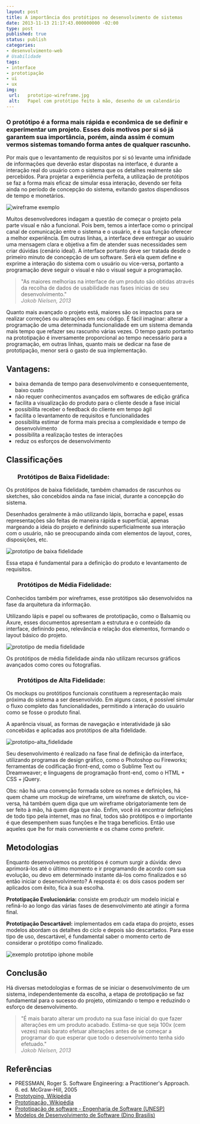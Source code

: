 ```yaml
---
layout: post
title: A importância dos protótipos no desenvolvimento de sistemas
date: 2013-11-13 21:17:43.000000000 -02:00
type: post
published: true
status: publish
categories:
- desenvolvimento-web
# Usabilidade
tags:
- interface
- prototipação
- ui
- ux
img:
 url:	prototipo-wireframe.jpg
 alt:	Papel com protótipo feito à mão, desenho de um calendário
---
```


###  O protótipo é a forma mais rápida e econômica de se definir e experimentar um projeto. Esses dois motivos por si só já garantem sua importância, porém, ainda assim é comum vermos sistemas tomando forma antes de qualquer rascunho.

Por mais que o levantamento de requisitos por si só levante uma infinidade de informações que deverão estar dispostas na interface, é durante a interação real do usuário com o sistema que os detalhes realmente são percebidos. Para projetar a experiência perfeita, a utilização de protótipos se faz a forma mais eficaz de simular essa interação, devendo ser feita ainda no período de concepção do sistema, evitando gastos dispendiosos de tempo e monetários.

<img src="{{ site.baseurl }}/assets/imgs/wireframe-example.jpg" alt="wireframe exemplo" />

Muitos desenvolvedores indagam a questão de começar o projeto pela parte visual e não a funcional. Pois bem, temos a interface como o principal canal de comunicação entre o sistema e o usuário, e é sua função oferecer a melhor experiência. Em outras linhas, a interface deve entregar ao usuário uma mensagem clara e objetiva a fim de atender suas necessidades sem criar dúvidas (cenário ideal). A interface portanto deve ser tratada desde o primeiro minuto de concepção de um software. Será ela quem define e exprime a interação do sistema com o usuário ou vice-versa, portanto a programação deve seguir o visual e não o visual seguir a programação.

<blockquote>"As maiores melhorias na interface de um produto são obtidas através da recolha de dados de usabilidade nas fases inicias de seu desenvolvimento."<br />
<span style="color: #808080;"><em>Jakob Nielsen, 2013</em></span>
</blockquote>
Quanto mais avançado o projeto está, maiores são os impactos para se realizar correções ou alterações em seu código. É fácil imaginar: alterar a programação de uma determinada funcionalidade em um sistema demanda mais tempo que refazer seu rascunho várias vezes. O tempo gasto portanto na prototipação é inversamente proporcional ao tempo necessário para a programação, em outras linhas, quanto mais se dedicar na fase de prototipação, menor será o gasto de sua implementação.

## Vantagens:

<ul>
<li>baixa demanda de tempo para desenvolvimento e consequentemente, baixo custo</li>
<li>não requer conhecimentos avançados em softwares de edição gráfica</li>
<li>facilita a visualização do produto para o cliente desde a fase inicial</li>
<li>possibilita receber o feedback do cliente em tempo ágil</li>
<li>facilita o levantamento de requisitos e funcionalidades</li>
<li>possibilita estimar de forma mais precisa a complexidade e tempo de desenvolvimento</li>
<li>possibilita a realização testes de interações</li>
<li>reduz os esforços de desenvolvimento</li>
</ul>

## Classificações

<h3 style="padding-left: 30px;"><b>Protótipos de Baixa Fidelidade:</b></h3>
Os protótipos de baixa fidelidade, também chamados de rascunhos ou sketches, são concebidos ainda na fase inicial, durante a concepção do sistema.

Desenhados geralmente à mão utilizando lápis, borracha e papel, essas representações são feitas de maneira rápida e superficial, apenas margeando a ideia do projeto e definindo superficialmente sua interação com o usuário, não se preocupando ainda com elementos de layout, cores, disposições, etc.

<img src="{{ site.baseurl }}/assets/imgs/prototipo-baixa_fidelidade.jpg" alt="prototipo de baixa fidelidade" />

Essa etapa é fundamental para a definição do produto e levantamento de requisitos.

<h3 style="padding-left: 30px;"><b>Protótipos de Média Fidelidade:</b></h3>
Conhecidos também por wireframes, esse protótipos são desenvolvidos na fase da arquitetura da informação.

Utilizando lápis e papel ou softwares de prototipação, como o Balsamiq ou Axure, esses documentos apresentam a estrutura e o conteúdo da interface, definindo peso, relevância e relação dos elementos, formando o layout básico do projeto.

<img src="{{ site.baseurl }}/assets/imgs/prototipo-media_fidelidade.jpg" alt="prototipo de media fidelidade" />

Os protótipos de média fidelidade ainda não utilizam recursos gráficos avançados como cores ou fotografias.

<h3 style="padding-left: 30px;"><b>Protótipos de Alta Fidelidade:</b></h3>
Os mockups ou protótipos funcionais constituem a representação mais próxima do sistema a ser desenvolvido. Em alguns casos, é possível simular o fluxo completo das funcionalidades, permitindo a interação do usuário como se fosse o produto final.

A aparência visual, as formas de navegação e interatividade já são concebidas e aplicadas aos protótipos de alta fidelidade.

<img src="{{ site.baseurl }}/assets/imgs/prototipo-alta_fidelidade.jpg" alt="prototipo-alta_fidelidade"/>

Seu desenvolvimento é realizado na fase final de definição da interface, utilizando programas de design gráfico, como o Photoshop ou Fireworks; ferramentas de codificação front-end, como o Sublime Text ou Dreamweaver; e linguagens de programação front-end, como o HTML + CSS + jQuery.

Obs: não há uma convenção formada sobre os nomes e definições, há quem chame um mockup de wireframe, um wireframe de sketch, ou vice-versa, há também quem diga que um wireframe obrigatoriamente tem de ser feito à mão, há quem diga que não. Enfim, você irá encontrar definições de todo tipo pela internet, mas no final, todos são protótipos e o importante é que desempenhem suas funções e lhe traga benefícios. Então use aqueles que lhe for mais conveniente e os chame como preferir.

## Metodologias

<b></b>Enquanto desenvolvemos os protótipos é comum surgir a dúvida: devo aprimorá-los até o último momento e ir programando de acordo com sua evolução, ou devo em determinado instante dá-los como finalizados e só então iniciar o desenvolvimento? A resposta é: os dois casos podem ser aplicados com êxito, fica à sua escolha.

<b>Prototipação Evolucionária:</b> consiste em produzir um modelo inicial e refiná-lo ao longo das várias fases de desenvolvimento até atingir a forma final.

<b>Prototipação Descartável:</b> implementados em cada etapa do projeto, esses modelos abordam os detalhes do ciclo e depois são descartados. Para esse tipo de uso, descartável, é fundamental saber o momento certo de considerar o protótipo como finalizado.

<img src="{{ site.baseurl }}/assets/imgs/prototipo-iphone.jpg" alt="exemplo prototipo iphone mobile"/>

## Conclusão

Há diversas metodologias e formas de se iniciar o desenvolvimento de um sistema, independentemente da escolha, a etapa de prototipação se faz fundamental para o sucesso do projeto, otimizando o tempo e reduzindo o esforço de desenvolvimento.

<blockquote>"É mais barato alterar um produto na sua fase inicial do que fazer alterações em um produto acabado. Estima-se que seja 100x (cem vezes) mais barato efetuar alterações antes de se começar a programar do que esperar que todo o desenvolvimento tenha sido efetuado."<br />
<span style="color: #808080;"><em>Jakob Nielsen, 2013</em></span>
</blockquote>

## Referências

<ul>
	<li>PRESSMAN, Roger S. Software Engineering: a Practitioner's Approach. 6. ed. McGraw-Hill, 2005</li>
	<li><a href="http://en.wikipedia.org/wiki/Software_prototyping" target="_blank">Prototyping, Wikipédia</a></li>
	<li><a href="http://pt.wikipedia.org/wiki/Prototipa%C3%A7%C3%A3o" target="_blank">Prototipação, Wikipédia</a></li>
	<li><a href="http://disciplinas.lia.ufc.br/es062/arquivos/Captulo_8-Prototipacao.pdf" target="_blank">Prototipação de software - Engenharia de Software (UNESP)</a></li>
	<li><a href="http://dinobrasilis.pro.br/mod_inic_1.pdf" target="_blank">Modelos de Desenvolvimento de Software (Dino Brasilis)</a></li>
</ul>